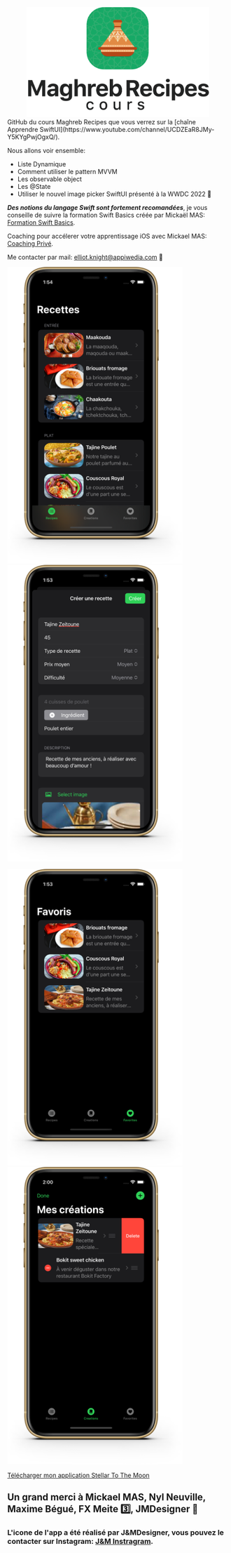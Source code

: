 <div align="center"><img src="https://github.com/Harry-KNIGHT/ImageGifVideoForReadme/blob/main/Images/logo%20Maghreb%20Recipes%20cours%20%28black%29.png" height="250" />
</div>
GitHub du cours Maghreb Recipes que vous verrez sur la [chaîne Apprendre SwiftUI](https://www.youtube.com/channel/UCDZEaR8JMy-Y5KYgPwjOgxQ/).

Nous allons voir ensemble:

- Liste Dynamique
- Comment utiliser le pattern MVVM
- Les observable object
- Les @State 
- Utiliser le nouvel image picker SwiftUI présenté à la WWDC 2022 🍎

***Des notions du langage Swift sont fortement recomandées***, je vous conseille de suivre la formation Swift Basics créée par Mickaël MAS: [Formation Swift Basics](https://www.apprendre-swiftui.fr/offre-swift-basics?sa=sa0025889476017fbbabc3366b1fa16ab30f469b99/).

Coaching pour accélerer votre apprentissage iOS avec Mickael MAS: [Coaching Privé](https://www.apprendre-swiftui.fr/coaching/).

Me contacter par mail: elliot.knight@appiwedia.com 📩

<p float="left">
  <img src="https://github.com/Harry-KNIGHT/MaghrebRecipesCourse/blob/main/MainListiPhone.png" width="400" />
  <img src="https://github.com/Harry-KNIGHT/MaghrebRecipesCourse/blob/main/TopFormiPhone.png" width="400" /> 
</p>

<p floar="left">
  <img src="https://github.com/Harry-KNIGHT/MaghrebRecipesCourse/blob/main/FavorisIphone.png" width="400" />
  <img src="https://github.com/Harry-KNIGHT/MaghrebRecipesCourse/blob/main/MesCreationiPhone.png" width="400" />
</p>

[Télécharger mon application Stellar To The Moon](https://apps.apple.com/fr/app/stellar-to-the-moon/id1636548200?l=en)

## Un grand merci à Mickael MAS, Nyl Neuville, Maxime Bégué, FX Meite 3️⃣, JMDesigner 🚀

### L'icone de l'app a été réalisé par J&MDesigner, vous pouvez le contacter sur Instagram: [J&M Instragram](https://www.instagram.com/jmdesignerofficiel/?hl=fr/).
